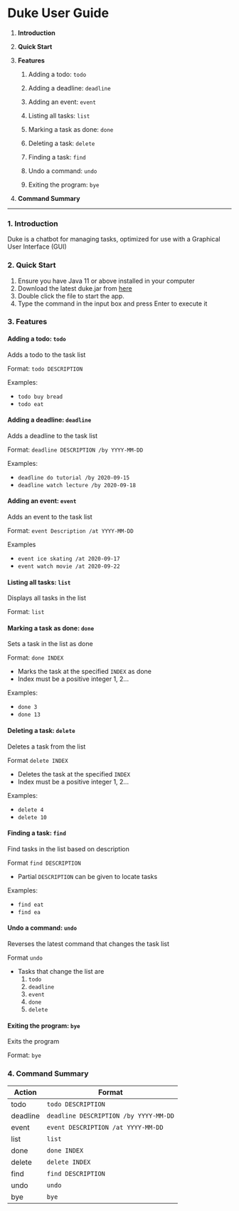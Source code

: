 # Duke User Guide

1. **Introduction**

2. **Quick Start**

3. **Features**

    1. Adding a todo: `todo`
    
    2. Adding a deadline: `deadline`
    
    3. Adding an event: `event`
    
    4. Listing all tasks: `list`
    
    5. Marking a task as done: `done`
    
    6. Deleting a task: `delete`
    
    7. Finding a task: `find`
    
    8. Undo a command: `undo`
    
    9. Exiting the program: `bye`
    
4. **Command Summary**

----------------------------------------------------
    
### 1. Introduction
 
Duke is a chatbot for managing tasks, optimized for use with a 
Graphical User Interface (GUI)

### 2. Quick Start
1. Ensure you have Java 11 or above installed in your computer
2. Download the latest duke.jar from [here](https://github.com/IlyaRin/ip/releases/tag/A-Release)
3. Double click the file to start the app.
4. Type the command in the input box and press Enter to execute it

### 3. Features
 
#### Adding a todo: `todo`
Adds a todo to the task list

Format: `todo DESCRIPTION`

Examples:
* `todo buy bread`
* `todo eat`




#### Adding a deadline: `deadline`
Adds a deadline to the task list

Format: `deadline DESCRIPTION /by YYYY-MM-DD`

Examples:
* `deadline do tutorial /by 2020-09-15`
* `deadline watch lecture /by 2020-09-18`




#### Adding an event: `event`
Adds an event to the task list

Format: `event Description /at YYYY-MM-DD`

Examples
* `event ice skating /at 2020-09-17`
* `event watch movie /at 2020-09-22`




#### Listing all tasks: `list`
Displays all tasks in the list

Format: `list`




#### Marking a task as done: `done`
Sets a task in the list as done

Format: `done INDEX`

* Marks the task at the specified `INDEX` as done
* Index must be a positive integer 1, 2...

Examples: 
* `done 3`
* `done 13`




#### Deleting a task: `delete`
Deletes a task from the list

Format `delete INDEX`

* Deletes the task at the specified `INDEX`
* Index must be a positive integer 1, 2...

Examples:
* `delete 4`
* `delete 10`




#### Finding a task: `find`
Find tasks in the list based on description

Format `find DESCRIPTION`

* Partial `DESCRIPTION` can be given to locate tasks

Examples:
* `find eat`
* `find ea`




#### Undo a command: `undo`
Reverses the latest command that changes the task list

Format `undo`

* Tasks that change the list are
    1. `todo`
    2. `deadline`
    3. `event`
    4. `done`
    5. `delete`



#### Exiting the program: `bye`
Exits the program

Format: `bye`


### 4. Command Summary 

Action | Format
-------| ------------------
todo | `todo DESCRIPTION`
deadline | `deadline DESCRIPTION /by YYYY-MM-DD`
event | `event DESCRIPTION /at YYYY-MM-DD`
list | `list`
done | `done INDEX`
delete | `delete INDEX`
find | `find DESCRIPTION`
undo | `undo`
bye | `bye`

